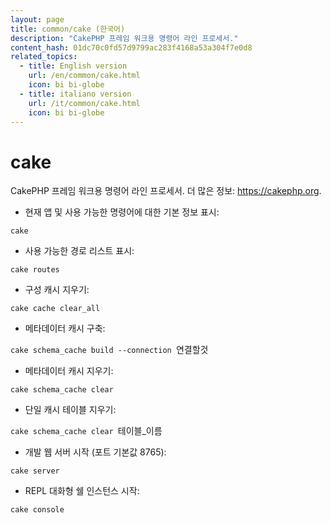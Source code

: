 ```yaml
---
layout: page
title: common/cake (한국어)
description: "CakePHP 프레임 워크용 명령어 라인 프로세서."
content_hash: 01dc70c0fd57d9799ac283f4168a53a304f7e0d8
related_topics:
  - title: English version
    url: /en/common/cake.html
    icon: bi bi-globe
  - title: italiano version
    url: /it/common/cake.html
    icon: bi bi-globe
---
```

# cake

CakePHP 프레임 워크용 명령어 라인 프로세서.
더 많은 정보: <https://cakephp.org>.

- 현재 앱 및 사용 가능한 명령어에 대한 기본 정보 표시:

`cake`

- 사용 가능한 경로 리스트 표시:

`cake routes`

- 구성 캐시 지우기:

`cake cache clear_all`

- 메타데이터 캐시 구축:

`cake schema_cache build --connection `<span class="tldr-var badge badge-pill bg-dark-lm bg-white-dm text-white-lm text-dark-dm font-weight-bold">연결할것</span>

- 메타데이터 캐시 지우기:

`cake schema_cache clear`

- 단일 캐시 테이블 지우기:

`cake schema_cache clear `<span class="tldr-var badge badge-pill bg-dark-lm bg-white-dm text-white-lm text-dark-dm font-weight-bold">테이블_이름</span>

- 개발 웹 서버 시작 (포트 기본값 8765):

`cake server`

- REPL 대화형 쉘 인스턴스 시작:

`cake console`
